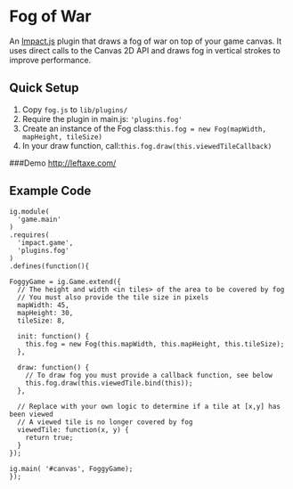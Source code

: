 # Fog of War
An [Impact.js](http://impactjs.com) plugin that draws a fog of war on top of your game canvas. It uses direct calls to the Canvas 2D API and draws fog in vertical strokes to improve performance.

## Quick Setup
1. Copy `fog.js` to `lib/plugins/`
2. Require the plugin in main.js: `'plugins.fog'`
3. Create an instance of the Fog class:`this.fog = new Fog(mapWidth, mapHeight, tileSize)`
4. In your draw function, call:`this.fog.draw(this.viewedTileCallback)`

###Demo
http://leftaxe.com/

## Example Code
```
ig.module(
  'game.main'
)
.requires(
  'impact.game',
  'plugins.fog'
)
.defines(function(){

FoggyGame = ig.Game.extend({
  // The height and width <in tiles> of the area to be covered by fog
  // You must also provide the tile size in pixels
  mapWidth: 45,
  mapHeight: 30,
  tileSize: 8,

  init: function() {
    this.fog = new Fog(this.mapWidth, this.mapHeight, this.tileSize);
  },

  draw: function() {
    // To draw fog you must provide a callback function, see below
    this.fog.draw(this.viewedTile.bind(this));
  },

  // Replace with your own logic to determine if a tile at [x,y] has been viewed
  // A viewed tile is no longer covered by fog
  viewedTile: function(x, y) {
    return true;
  }
});

ig.main( '#canvas', FoggyGame);
});

```
